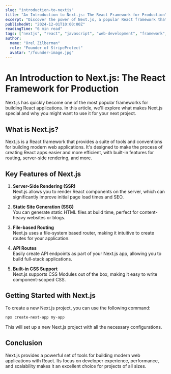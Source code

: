 ```yaml
---
slug: "introduction-to-nextjs"
title: "An Introduction to Next.js: The React Framework for Production"
excerpt: "Discover the power of Next.js, a popular React framework that simplifies the process of building fast and scalable web applications."
publishedAt: "2024-12-01T10:00:00Z"
readingTime: "6 min read"
tags: ["nextjs", "react", "javascript", "web-development", "framework", "ssr", "static-site"]
author:
  name: "Orel Zilberman"
  role: "Founder of StripeProtect"
  avatar: "/founder-image.jpg"
---
```


# An Introduction to Next.js: The React Framework for Production

Next.js has quickly become one of the most popular frameworks for building React applications. In this article, we'll explore what makes Next.js special and why you might want to use it for your next project.

## What is Next.js?

Next.js is a React framework that provides a suite of tools and conventions for building modern web applications. It's designed to make the process of creating React apps easier and more efficient, with built-in features for routing, server-side rendering, and more.

## Key Features of Next.js

1. **Server-Side Rendering (SSR)**  
   Next.js allows you to render React components on the server, which can significantly improve initial page load times and SEO.

2. **Static Site Generation (SSG)**  
   You can generate static HTML files at build time, perfect for content-heavy websites or blogs.

3. **File-based Routing**  
   Next.js uses a file-system based router, making it intuitive to create routes for your application.

4. **API Routes**  
   Easily create API endpoints as part of your Next.js app, allowing you to build full-stack applications.

5. **Built-in CSS Support**  
   Next.js supports CSS Modules out of the box, making it easy to write component-scoped CSS.

## Getting Started with Next.js

To create a new Next.js project, you can use the following command:

```bash
npx create-next-app my-app
```


This will set up a new Next.js project with all the necessary configurations.

## Conclusion

Next.js provides a powerful set of tools for building modern web applications with React. Its focus on developer experience, performance, and scalability makes it an excellent choice for projects of all sizes.

